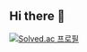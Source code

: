 ## Hi there 👋
[![Solved.ac 프로필](http://mazassumnida.wtf/api/v2/generate_badge?boj=rjsdh15963)](https://solved.ac/rjsdh15963)​
<!--
**geonoda/geonoda** is a ✨ _special_ ✨ repository because its `README.md` (this file) appears on your GitHub profile.

Here are some ideas to get you started:

- 🔭 I’m currently working on ...
- 🌱 I’m currently learning ...
- 👯 I’m looking to collaborate on ...
- 🤔 I’m looking for help with ...
- 💬 Ask me about ...
- 📫 How to reach me: ...
- 😄 Pronouns: ...
- ⚡ Fun fact: ...
-->
